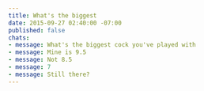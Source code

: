 ```yaml
---
title: What's the biggest
date: 2015-09-27 02:40:00 -07:00
published: false
chats:
- message: What's the biggest cock you've played with
- message: Mine is 9.5
- message: Not 8.5
- message: 7
- message: Still there?
---
```



